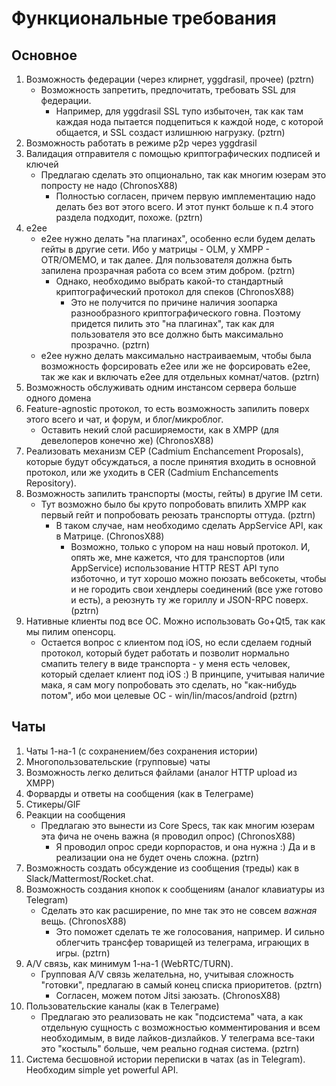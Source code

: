 # Функциональные требования
## Основное
1. Возможность федерации (через клирнет, yggdrasil, прочее) (pztrn)
    - Возможность запретить, предпочитать, требовать SSL для федерации.
     	- Например, для yggdrasil SSL тупо избыточен, так как там каждая нода пытается подцепиться к каждой ноде, с которой общается, и SSL создаст излишнюю нагрузку. (pztrn)
1. Возможность работать в режиме p2p через yggdrasil
2. Валидация отправителя с помощью криптографических подписей и ключей
	- Предлагаю сделать это опционально, так как многим юзерам это попросту не надо (ChronosX88)
		- Полностью согласен, причем первую имплементацию надо делать без вот этого всего. И этот пункт больше к п.4 этого раздела подходит, похоже. (pztrn)
4. e2ee
	- e2ee нужно делать "на плагинах", особенно если будем делать гейты в другие сети. Ибо у матрицы - OLM, у XMPP - OTR/OMEMO, и так далее. Для пользователя должна быть запилена прозрачная работа со всем этим добром. (pztrn)
		- Однако, необходимо выбрать какой-то стандартный криптографический протокол для спеков (ChronosX88)
			- Это не получится по причине наличия зоопарка разнообразного криптографического говна. Поэтому придется пилить это "на плагинах", так как для пользователя это все должно быть максимально прозрачно. (pztrn)
	- e2ee нужно делать максимально настраиваемым, чтобы была возможность форсировать e2ee или же не форсировать e2ee, так же как и включать e2ee для отдельных комнат/чатов. (pztrn)
5. Возможность обслуживать одним инстансом сервера больше одного домена
6. Feature-agnostic протокол, то есть возможность запилить поверх этого всего и чат, и форум, и блог/микроблог.
	- Оставить некий слой расширяемости, как в XMPP (для девелоперов конечно же) (ChronosX88)
7. Реализовать механизм CEP (Cadmium Enchancement Proposals), которые будут обсуждаться, а после принятия входить в основной протокол, или же уходить в CER (Cadmium Enchancements Repository).
8. Возможность запилить транспорты (мосты, гейты) в другие IM сети.
	- Тут возможно было бы круто попробовать впилить XMPP как первый гейт и попробовать реюзать транспорты оттуда. (pztrn)
		- В таком случае, нам необходимо сделать AppService API, как в Матрице. (ChronosX88)
			- Возможно, только с упором на наш новый протокол. И, опять же, мне кажется, что для транспортов (или AppService) использование HTTP REST API тупо изботочно, и тут хорошо можно поюзать вебсокеты, чтобы и не городить свои хендлеры соединений (все уже готово и есть), а реюзнуть ту же гориллу и JSON-RPC поверх. (pztrn)
9. Нативные клиенты под все ОС. Можно использовать Go+Qt5, так как мы пилим опенсорц.
	- Остается вопрос с клиентом под iOS, но если сделаем годный протокол, который будет работать и позволит нормально смапить телегу в виде транспорта - у меня есть человек, который сделает клиент под iOS :) В принципе, учитывая наличие мака, я сам могу попробовать это сделать, но "как-нибудь потом", ибо мои целевые ОС - win/lin/macos/android (pztrn)

## Чаты

1. Чаты 1-на-1 (с сохранением/без сохранения истории)
2. Многопользовательские (групповые) чаты
3. Возможность легко делиться файлами (аналог HTTP upload из XMPP)
4. Форварды и ответы на сообщения (как в Телеграме)
5. Стикеры/GIF
6. Реакции на сообщения
	- Предлагаю это вынести из Core Specs, так как многим юзерам эта фича не очень важна (я проводил опрос) (ChronosX88)
		- Я проводил опрос среди корпорастов, и она нужна :) Да и в реализации она не будет очень сложна. (pztrn)
7. Возможность создать обсуждение из сообщения (треды) как в Slack/Mattermost/Rocket.chat.
8. Возможность создания кнопок к сообщениям (аналог клавиатуры из Telegram)
	- Сделать это как расширение, по мне так это не совсем *важная* вещь. (ChronosX88)
		- Это поможет сделать те же голосования, например. И сильно облегчить трансфер товарищей из телеграма, играющих в игры. (pztrn)
9. A/V связь, как минимум 1-на-1 (WebRTC/TURN).
	- Групповая A/V связь желательна, но, учитывая сложность "готовки", предлагаю в самый конец списка приоритетов. (pztrn)
		- Согласен, можем потом Jitsi заюзать. (ChronosX88)
10. Пользовательские каналы (как в Телеграме)
	- Предлагаю это реализовать не как "подсистема" чата, а как отдельную сущность с возможностью комментирования и всем необходимым, в виде лайков-дизлайков. У телеграма все-таки это "костыль" больше, чем реально годная система. (pztrn)
11. Система бесшовной истории переписки в чатах (as in Telegram). Необходим simple yet powerful API.